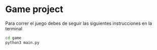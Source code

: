 # Game project

Para correr el juego debes de seguir las siguientes instrucciones en la terminal


```sh
cd game 
python3 main.py
````
